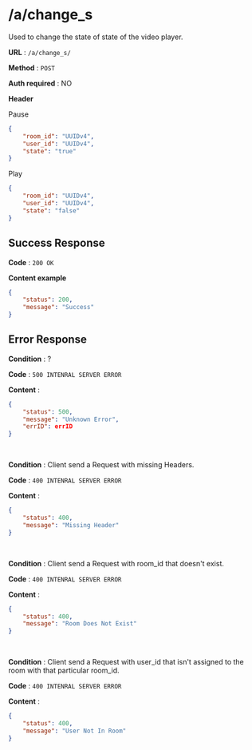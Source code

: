 # /a/change_s
Used to change the state of state of the video player.

**URL** : `/a/change_s/`

**Method** : `POST`

**Auth required** : NO

**Header**

Pause
```json
{
    "room_id": "UUIDv4",
    "user_id": "UUIDv4",
    "state": "true"
}
```

Play
```json
{
    "room_id": "UUIDv4",
    "user_id": "UUIDv4",
    "state": "false"
}
```

## Success Response

**Code** : `200 OK`

**Content example**

```json
{
    "status": 200,
    "message": "Success"
}
```

## Error Response

**Condition** : ?

**Code** : `500 INTENRAL SERVER ERROR`

**Content** : 

```json
{
    "status": 500,
    "message": "Unknown Error",
    "errID": errID
}
```

<br>

**Condition** : Client send a Request with missing Headers.

**Code** : `400 INTENRAL SERVER ERROR`

**Content** : 

```json
{
    "status": 400,
    "message": "Missing Header"
}
```

<br>

**Condition** : Client send a Request with room_id that doesn't exist.

**Code** : `400 INTENRAL SERVER ERROR`

**Content** : 

```json
{
    "status": 400,
    "message": "Room Does Not Exist"
}
```

<br>

**Condition** : Client send a Request with user_id that isn't assigned to the room with that particular room_id.

**Code** : `400 INTENRAL SERVER ERROR`

**Content** : 

```json
{
    "status": 400,
    "message": "User Not In Room"
}
```